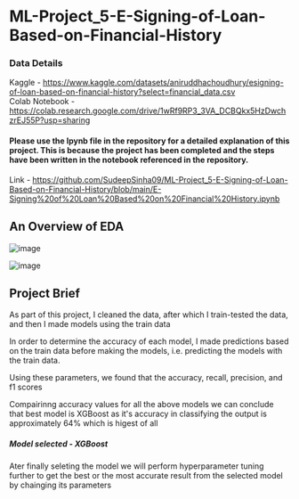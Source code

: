 # ML-Project_5-E-Signing-of-Loan-Based-on-Financial-History
### Data Details 
  
   Kaggle - https://www.kaggle.com/datasets/aniruddhachoudhury/esigning-of-loan-based-on-financial-history?select=financial_data.csv  
   Colab Notebook - https://colab.research.google.com/drive/1wRf9RP3_3VA_DCBQkx5HzDwchzrEJ55P?usp=sharing
   
#### Please use the Ipynb file in the repository for a detailed explanation of this project. This is because the project has been completed and the steps have been written in the notebook referenced in the repository.
Link - https://github.com/SudeepSinha09/ML-Project_5-E-Signing-of-Loan-Based-on-Financial-History/blob/main/E-Signing%20of%20Loan%20Based%20on%20Financial%20History.ipynb

## An Overview of EDA

![image](https://user-images.githubusercontent.com/93086122/208379948-dfc9d1ec-d0c2-4006-92e6-018a23d7a1d4.png)

![image](https://user-images.githubusercontent.com/93086122/208380021-ede76a19-b8ca-43a7-81a6-735a2b581cd9.png)

## Project Brief

As part of this project, I cleaned the data, after which I train-tested the data, and then I made models using the train data

In order to determine the accuracy of each model, I made predictions based on the train data before making the models, i.e. predicting the models with the train data.

Using these parameters, we found that the accuracy, recall, precision, and f1 scores

Compairinng accuracy values for all the above models we can conclude that best model is XGBoost as it's accuracy in classifying the output is approximately 64% which is higest of all

##### Model selected - XGBoost

Ater finally seleting the model we will perform hyperparameter tuning further to get the best or the most accurate result from the selected model by chainging its parameters

